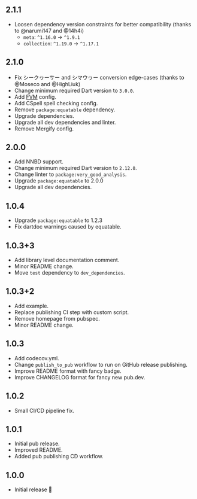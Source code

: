 ## 2.1.1

- Loosen dependency version constraints for better compatibility (thanks to @narumi147 and @14h4i)
  - `meta`: `^1.16.0` → `^1.9.1`
  - `collection`: `^1.19.0` → `^1.17.1`

## 2.1.0

- Fix シークヮーサー and シマウヮー conversion edge-cases (thanks to @Moseco and @HighLiuk)
- Change minimum required Dart version to `3.0.0`.
- Add [FVM](https://fvm.app/) config.
- Add CSpell spell checking config.
- Remove `package:equatable` dependency.
- Upgrade dependencies.
- Upgrade all dev dependencies and linter.
- Remove Mergify config.

## 2.0.0

- Add NNBD support.
- Change minimum required Dart version to `2.12.0`.
- Change linter to `package:very_good_analysis`.
- Upgrade `package:equatable` to 2.0.0
- Upgrade all dev dependencies.

## 1.0.4

- Upgrade `package:equatable` to 1.2.3
- Fix dartdoc warnings caused by equatable.

## 1.0.3+3

- Add library level documentation comment.
- Minor README change.
- Move `test` dependency to `dev_dependencies`.

## 1.0.3+2

- Add example.
- Replace publishing CI step with custom script.
- Remove homepage from pubspec.
- Minor README change.

## 1.0.3

- Add codecov.yml.
- Change `publish_to_pub` workflow to run on GitHub release publishing.
- Improve README format with fancy badge.
- Improve CHANGELOG format for fancy new pub.dev.

## 1.0.2

- Small CI/CD pipeline fix.

## 1.0.1

- Initial pub release.
- Improved README.
- Added pub publishing CD workflow.

## 1.0.0

- Initial release 🎉
